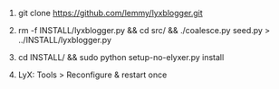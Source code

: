 1.  git clone https://github.com/lemmy/lyxblogger.git

2.  rm -f INSTALL/lyxblogger.py && cd src/ && ./coalesce.py seed.py \> ../INSTALL/lyxblogger.py

3.  cd INSTALL/ && sudo python setup-no-elyxer.py install

4.  LyX: Tools \> Reconfigure & restart once


